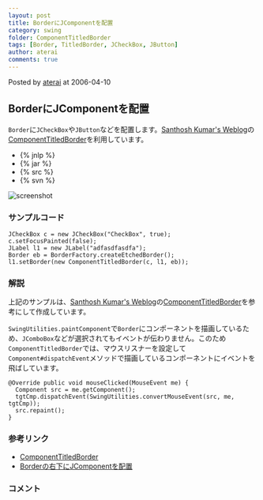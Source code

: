 ```yaml
---
layout: post
title: BorderにJComponentを配置
category: swing
folder: ComponentTitledBorder
tags: [Border, TitledBorder, JCheckBox, JButton]
author: aterai
comments: true
---
```


Posted by [aterai](http://terai.xrea.jp/aterai.html) at 2006-04-10

## BorderにJComponentを配置
`Border`に`JCheckBox`や`JButton`などを配置します。[Santhosh Kumar's Weblog](http://www.jroller.com/page/santhosh)の[ComponentTitledBorder](http://www.jroller.com/page/santhosh?entry=component_titled_border)を利用しています。

- {% jnlp %}
- {% jar %}
- {% src %}
- {% svn %}

<!-- dummy comment line for breaking list -->

![screenshot](https://lh4.googleusercontent.com/_9Z4BYR88imo/TQTKEdJmyzI/AAAAAAAAAVY/FTQKJ7__MnE/s800/ComponentTitledBorder.png)

### サンプルコード
<pre class="prettyprint"><code>JCheckBox c = new JCheckBox("CheckBox", true);
c.setFocusPainted(false);
JLabel l1 = new JLabel("adfasdfasdfa");
Border eb = BorderFactory.createEtchedBorder();
l1.setBorder(new ComponentTitledBorder(c, l1, eb));
</code></pre>

### 解説
上記のサンプルは、[Santhosh Kumar's Weblog](http://www.jroller.com/page/santhosh)の[ComponentTitledBorder](http://www.jroller.com/page/santhosh?entry=component_titled_border)を参考にして作成しています。

`SwingUtilities.paintComponent`で`Border`にコンポーネントを描画しているため、`JComboBox`などが選択されてもイベントが伝わりません。このため`ComponentTitledBorder`では、マウスリスナーを設定して`Component#dispatchEvent`メソッドで描画しているコンポーネントにイベントを飛ばしています。

<pre class="prettyprint"><code>@Override public void mouseClicked(MouseEvent me) {
  Component src = me.getComponent();
  tgtCmp.dispatchEvent(SwingUtilities.convertMouseEvent(src, me, tgtCmp));
  src.repaint();
}
</code></pre>

### 参考リンク
- [ComponentTitledBorder](http://www.jroller.com/page/santhosh?entry=component_titled_border)
- [Borderの右下にJComponentを配置](http://terai.xrea.jp/Swing/RightAlignComponentBorder.html)

<!-- dummy comment line for breaking list -->

### コメント
